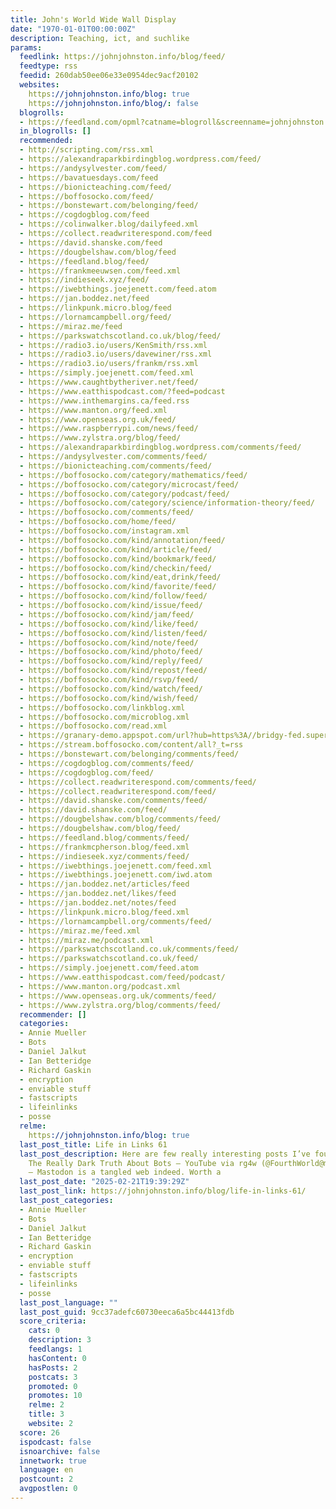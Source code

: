 ```yaml
---
title: John's World Wide Wall Display
date: "1970-01-01T00:00:00Z"
description: Teaching, ict, and suchlike
params:
  feedlink: https://johnjohnston.info/blog/feed/
  feedtype: rss
  feedid: 260dab50ee06e33e0954dec9acf20102
  websites:
    https://johnjohnston.info/blog: true
    https://johnjohnston.info/blog/: false
  blogrolls:
  - https://feedland.com/opml?catname=blogroll&screenname=johnjohnston
  in_blogrolls: []
  recommended:
  - http://scripting.com/rss.xml
  - https://alexandraparkbirdingblog.wordpress.com/feed/
  - https://andysylvester.com/feed/
  - https://bavatuesdays.com/feed
  - https://bionicteaching.com/feed/
  - https://boffosocko.com/feed/
  - https://bonstewart.com/belonging/feed/
  - https://cogdogblog.com/feed
  - https://colinwalker.blog/dailyfeed.xml
  - https://collect.readwriterespond.com/feed
  - https://david.shanske.com/feed
  - https://dougbelshaw.com/blog/feed
  - https://feedland.blog/feed/
  - https://frankmeeuwsen.com/feed.xml
  - https://indieseek.xyz/feed/
  - https://iwebthings.joejenett.com/feed.atom
  - https://jan.boddez.net/feed
  - https://linkpunk.micro.blog/feed
  - https://lornamcampbell.org/feed/
  - https://miraz.me/feed
  - https://parkswatchscotland.co.uk/blog/feed/
  - https://radio3.io/users/KenSmith/rss.xml
  - https://radio3.io/users/davewiner/rss.xml
  - https://radio3.io/users/frankm/rss.xml
  - https://simply.joejenett.com/feed.xml
  - https://www.caughtbytheriver.net/feed/
  - https://www.eatthispodcast.com/?feed=podcast
  - https://www.inthemargins.ca/feed.rss
  - https://www.manton.org/feed.xml
  - https://www.openseas.org.uk/feed/
  - https://www.raspberrypi.com/news/feed/
  - https://www.zylstra.org/blog/feed/
  - https://alexandraparkbirdingblog.wordpress.com/comments/feed/
  - https://andysylvester.com/comments/feed/
  - https://bionicteaching.com/comments/feed/
  - https://boffosocko.com/category/mathematics/feed/
  - https://boffosocko.com/category/microcast/feed/
  - https://boffosocko.com/category/podcast/feed/
  - https://boffosocko.com/category/science/information-theory/feed/
  - https://boffosocko.com/comments/feed/
  - https://boffosocko.com/home/feed/
  - https://boffosocko.com/instagram.xml
  - https://boffosocko.com/kind/annotation/feed/
  - https://boffosocko.com/kind/article/feed/
  - https://boffosocko.com/kind/bookmark/feed/
  - https://boffosocko.com/kind/checkin/feed/
  - https://boffosocko.com/kind/eat,drink/feed/
  - https://boffosocko.com/kind/favorite/feed/
  - https://boffosocko.com/kind/follow/feed/
  - https://boffosocko.com/kind/issue/feed/
  - https://boffosocko.com/kind/jam/feed/
  - https://boffosocko.com/kind/like/feed/
  - https://boffosocko.com/kind/listen/feed/
  - https://boffosocko.com/kind/note/feed/
  - https://boffosocko.com/kind/photo/feed/
  - https://boffosocko.com/kind/reply/feed/
  - https://boffosocko.com/kind/repost/feed/
  - https://boffosocko.com/kind/rsvp/feed/
  - https://boffosocko.com/kind/watch/feed/
  - https://boffosocko.com/kind/wish/feed/
  - https://boffosocko.com/linkblog.xml
  - https://boffosocko.com/microblog.xml
  - https://boffosocko.com/read.xml
  - https://granary-demo.appspot.com/url?hub=https%3A//bridgy-fed.superfeedr.com/&input=html&output=atom&url=http%3A//www.boffosocko.com/blog/
  - https://stream.boffosocko.com/content/all?_t=rss
  - https://bonstewart.com/belonging/comments/feed/
  - https://cogdogblog.com/comments/feed/
  - https://cogdogblog.com/feed/
  - https://collect.readwriterespond.com/comments/feed/
  - https://collect.readwriterespond.com/feed/
  - https://david.shanske.com/comments/feed/
  - https://david.shanske.com/feed/
  - https://dougbelshaw.com/blog/comments/feed/
  - https://dougbelshaw.com/blog/feed/
  - https://feedland.blog/comments/feed/
  - https://frankmcpherson.blog/feed.xml
  - https://indieseek.xyz/comments/feed/
  - https://iwebthings.joejenett.com/feed.xml
  - https://iwebthings.joejenett.com/iwd.atom
  - https://jan.boddez.net/articles/feed
  - https://jan.boddez.net/likes/feed
  - https://jan.boddez.net/notes/feed
  - https://linkpunk.micro.blog/feed.xml
  - https://lornamcampbell.org/comments/feed/
  - https://miraz.me/feed.xml
  - https://miraz.me/podcast.xml
  - https://parkswatchscotland.co.uk/comments/feed/
  - https://parkswatchscotland.co.uk/feed/
  - https://simply.joejenett.com/feed.atom
  - https://www.eatthispodcast.com/feed/podcast/
  - https://www.manton.org/podcast.xml
  - https://www.openseas.org.uk/comments/feed/
  - https://www.zylstra.org/blog/comments/feed/
  recommender: []
  categories:
  - Annie Mueller
  - Bots
  - Daniel Jalkut
  - Ian Betteridge
  - Richard Gaskin
  - encryption
  - enviable stuff
  - fastscripts
  - lifeinlinks
  - posse
  relme:
    https://johnjohnston.info/blog: true
  last_post_title: Life in Links 61
  last_post_description: Here are few really interesting posts I’ve found on Mastodon.
    The Really Dark Truth About Bots – YouTube via rg4w (@FourthWorld@mastodon.online)
    – Mastodon is a tangled web indeed. Worth a
  last_post_date: "2025-02-21T19:39:29Z"
  last_post_link: https://johnjohnston.info/blog/life-in-links-61/
  last_post_categories:
  - Annie Mueller
  - Bots
  - Daniel Jalkut
  - Ian Betteridge
  - Richard Gaskin
  - encryption
  - enviable stuff
  - fastscripts
  - lifeinlinks
  - posse
  last_post_language: ""
  last_post_guid: 9cc37adefc60730eeca6a5bc44413fdb
  score_criteria:
    cats: 0
    description: 3
    feedlangs: 1
    hasContent: 0
    hasPosts: 2
    postcats: 3
    promoted: 0
    promotes: 10
    relme: 2
    title: 3
    website: 2
  score: 26
  ispodcast: false
  isnoarchive: false
  innetwork: true
  language: en
  postcount: 2
  avgpostlen: 0
---
```

